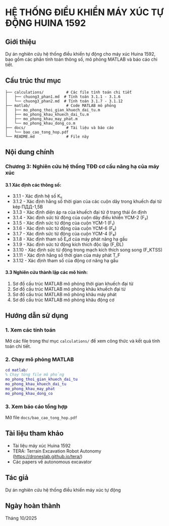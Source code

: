 # HỆ THỐNG ĐIỀU KHIỂN MÁY XÚC TỰ ĐỘNG HUINA 1592

## Giới thiệu
Dự án nghiên cứu hệ thống điều khiển tự động cho máy xúc Huina 1592, bao gồm các phần tính toán thông số, mô phỏng MATLAB và báo cáo chi tiết.

## Cấu trúc thư mục

```
├── calculations/          # Các file tính toán chi tiết
│   ├── chuong3_phan1.md  # Tính toán 3.1.1 - 3.1.6
│   └── chuong3_phan2.md  # Tính toán 3.1.7 - 3.1.12
├── matlab/                # Code MATLAB mô phỏng
│   ├── mo_phong_thoi_gian_khuech_dai_tu.m
│   ├── mo_phong_khau_khuech_dai_tu.m
│   ├── mo_phong_khau_may_phat.m
│   └── mo_phong_khau_dong_co.m
├── docs/                  # Tài liệu và báo cáo
│   └── bao_cao_tong_hop.pdf
└── README.md              # File này
```

## Nội dung chính

### Chương 3: Nghiên cứu hệ thống TĐĐ cơ cấu nâng hạ của máy xúc

#### 3.1 Xác định các thông số:
- 3.1.1 - Xác định hệ số Kᵢᵢ
- 3.1.2 - Xác định hằng số thời gian của các cuộn dây trong khuếch đại từ kép ПДД-1,5B
- 3.1.3 - Xác định diện áp ra của khuếch đại từ ở trạng thái ổn định
- 3.1.4 - Xác định sức từ động của cuộn dây điều khiển YCM-2 (F₂)
- 3.1.5 - Xác định sức từ động của cuộn YCM-1 (F₁)
- 3.1.6 - Xác định sức từ động của cuộn YCM-6 (F₆)
- 3.1.7 - Xác định sức từ động của cuộn YCM-4 (F₆)
- 3.1.8 - Xác định tham số Eₒd của máy phát nâng hạ gầu
- 3.1.9 - Xác định sức từ động kích thích độc lập (F_ĐL)
- 3.1.10 - Xác định sức từ động trong mạch kích thích song song (F_KTSS)
- 3.1.11 - Xác định hằng số thời gian của máy phát T_F
- 3.1.12 - Xác định tham số của động cơ nâng hạ gầu

#### 3.3 Nghiên cứu thành lập các mô hình:
1. Sơ đồ cấu trúc MATLAB mô phỏng thời gian khuếch đại từ
2. Sơ đồ cấu trúc MATLAB mô phỏng khâu khuếch đại từ
3. Sơ đồ cấu trúc MATLAB mô phỏng khâu máy phát
4. Sơ đồ cấu trúc MATLAB mô phỏng khâu động cơ

## Hướng dẫn sử dụng

### 1. Xem các tính toán
Mở các file trong thư mục `calculations/` để xem công thức và kết quả tính toán chi tiết.

### 2. Chạy mô phỏng MATLAB
```matlab
cd matlab/
% Chạy từng file mô phỏng
mo_phong_thoi_gian_khuech_dai_tu
mo_phong_khau_khuech_dai_tu
mo_phong_khau_may_phat
mo_phong_khau_dong_co
```

### 3. Xem báo cáo tổng hợp
Mở file `docs/bao_cao_tong_hop.pdf`

## Tài liệu tham khảo
- Tài liệu máy xúc Huina 1592
- TERA: Terrain Excavation Robot Autonomy (https://droneslab.github.io/tera/)
- Các papers về autonomous excavator

## Tác giả
Dự án nghiên cứu hệ thống điều khiển máy xúc tự động

## Ngày hoàn thành
Tháng 10/2025

